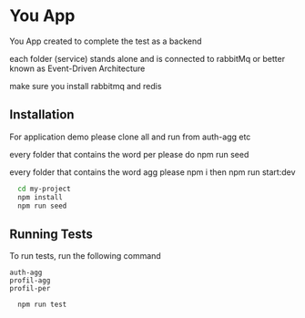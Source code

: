 # You App

You App created to complete the test as a backend

each folder (service) stands alone and is connected to rabbitMq or better known as Event-Driven Architecture

make sure you install rabbitmq and redis

## Installation

For application demo please clone all and run from auth-agg etc

every folder that contains the word per please do npm run seed

every folder that contains the word agg please npm i then npm run start:dev

```bash
  cd my-project
  npm install
  npm run seed
```

## Running Tests

To run tests, run the following command

```folder yang terdapat unit test
auth-agg
profil-agg
profil-per
```

```bash
  npm run test
```
